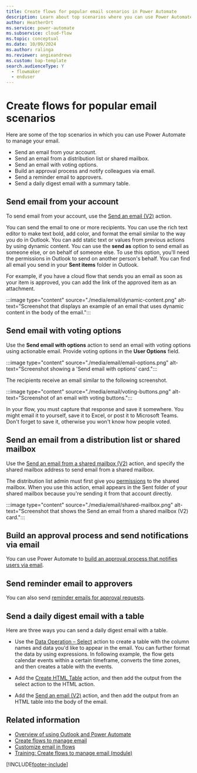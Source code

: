 ```yaml
---
title: Create flows for popular email scenarios in Power Automate
description: Learn about top scenarios where you can use Power Automate to manage your email.
author: HeatherOrt
ms.service: power-automate
ms.subservice: cloud-flow
ms.topic: conceptual
ms.date: 10/09/2024
ms.author: ralinga
ms.reviewer: angieandrews
ms.custom: bap-template
search.audienceType: Y
  - flowmaker
  - enduser
---
```

# Create flows for popular email scenarios

Here are some of the top scenarios in which you can use Power Automate to manage your email.

- Send an email from your account.
- Send an email from a distribution list or shared mailbox.
- Send an email with voting options.
- Build an approval process and notify colleagues via email.
- Send a reminder email to approvers.
- Send a daily digest email with a summary table.

## Send email from your account

To send email from your account, use the [Send an email (V2)](/connectors/office365/) action.

You can send the email to one or more recipients. You can use the rich text editor to make text bold, add color, and format the email similar to the way you do in Outlook. You can add static text or values from previous actions by using dynamic content. You can use the **send as** option to send email as someone else, or on behalf of someone else. To use this option, you'll need the permissions in Outlook to send on another person's behalf. You can find all email you send in your **Sent items** folder in Outlook.

For example, if you have a cloud flow that sends you an email as soon as your item is approved, you can add the link of the approved item as an attachment.

:::image type="content" source="./media/email/dynamic-content.png" alt-text="Screenshot that displays an example of an email that uses dynamic content in the body of the email.":::

## Send email with voting options

Use the **Send email with options** action to send an email with voting options using actionable email. Provide voting options in the **User Options** field.

:::image type="content" source="./media/email/email-options.png" alt-text="Screenshot showing a 'Send email with options' card.":::

The recipients receive an email similar to the following screenshot.

:::image type="content" source="./media/email/voting-buttons.png" alt-text="Screenshot of an email with voting buttons.":::

In your flow, you must capture that response and save it somewhere. You might email it to yourself, save it to Excel, or post it to Microsoft Teams. Don't forget to save it, otherwise you won't know how people voted.

## Send an email from a distribution list or shared mailbox

Use the [Send an email from a shared mailbox (V2)](/connectors/office365/) action, and specify the shared mailbox address to send email from a shared mailbox. 

The distribution list admin must first give you [permissions](/microsoft-365/admin/manage/send-email-as-distribution-list?) to the shared mailbox. When you use this action, email appears in the Sent folder of your shared mailbox because you're sending it from that account directly.


:::image type="content" source="./media/email/shared-mailbox.png" alt-text="Screenshot that shows the Send an email from a shared mailbox (V2) card.":::

## Build an approval process and send notifications via email

You can use Power Automate to [build an approval process that notifies users via email](https://o365hq.com/blog/build-an-approval-process-with-power-automate).

## Send reminder email to approvers

You can also send [reminder emails for approval requests](https://make.powerautomate.com/blog/approval-reminders-using-parallel-branches).

## Send a daily digest email with a table

Here are three ways you can send a daily digest email with a table.

- Use the [Data Operation – Select](./data-operations.md#use-the-select-action) action to create a table with the column names and data you'd like to appear in the email.
You can further format the data by using expressions. In following example, the flow gets calendar events within a certain timeframe, converts the time zones, and then creates a table with the events.

- Add the [Create HTML Table](./data-operations.md#use-the-create-html-table-action) action, and then add the output from the select action to the HTML action.

- Add the [Send an email (V2)](/connectors/office365/) action, and then add the output from an HTML table into the body of the email.

## Related information

- [Overview of using Outlook and Power Automate](email-overview.md)  
- [Create flows to manage email](create-email-flows.md)  
- [Customize email in flows](email-customization.md)
- [Training: Create flows to manage email (module)](create-email-flows.md) 

[!INCLUDE[footer-include](includes/footer-banner.md)]
